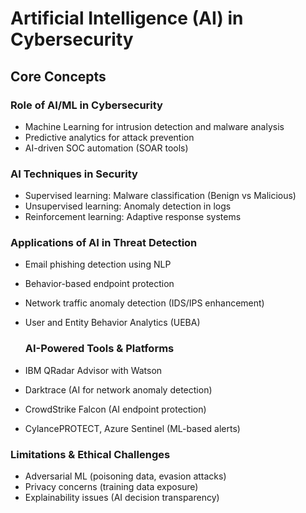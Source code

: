 # Artificial Intelligence (AI) in Cybersecurity

## Core Concepts

### Role of AI/ML in Cybersecurity
- Machine Learning for intrusion detection and malware analysis  
- Predictive analytics for attack prevention  
- AI-driven SOC automation (SOAR tools)  

### AI Techniques in Security
- Supervised learning: Malware classification (Benign vs Malicious)  
- Unsupervised learning: Anomaly detection in logs  
- Reinforcement learning: Adaptive response systems  

### Applications of AI in Threat Detection
- Email phishing detection using NLP  
- Behavior-based endpoint protection  
- Network traffic anomaly detection (IDS/IPS enhancement)  
- User and Entity Behavior Analytics (UEBA)

  ### AI-Powered Tools & Platforms
- IBM QRadar Advisor with Watson  
- Darktrace (AI for network anomaly detection)  
- CrowdStrike Falcon (AI endpoint protection)  
- CylancePROTECT, Azure Sentinel (ML-based alerts)  

### Limitations & Ethical Challenges
- Adversarial ML (poisoning data, evasion attacks)  
- Privacy concerns (training data exposure)  
- Explainability issues (AI decision transparency)
